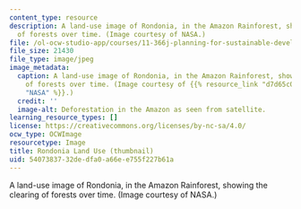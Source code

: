 ```yaml
---
content_type: resource
description: A land-use image of Rondonia, in the Amazon Rainforest, showing the clearing
  of forests over time. (Image courtesy of NASA.)
file: /ol-ocw-studio-app/courses/11-366j-planning-for-sustainable-development-spring-2006/5407383732dedfa0a66ee755f227b61a_11-366js06-th.jpg
file_size: 21430
file_type: image/jpeg
image_metadata:
  caption: A land-use image of Rondonia, in the Amazon Rainforest, showing the clearing
    of forests over time. (Image courtesy of {{% resource_link "d7d65c08-fd8e-4d9a-a7f1-056167693793"
    "NASA" %}}.)
  credit: ''
  image-alt: Deforestation in the Amazon as seen from satellite.
learning_resource_types: []
license: https://creativecommons.org/licenses/by-nc-sa/4.0/
ocw_type: OCWImage
resourcetype: Image
title: Rondonia Land Use (thumbnail)
uid: 54073837-32de-dfa0-a66e-e755f227b61a
---
```

A land-use image of Rondonia, in the Amazon Rainforest, showing the clearing of forests over time. (Image courtesy of NASA.)